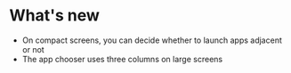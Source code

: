 # What's new

- On compact screens, you can decide whether to launch apps adjacent or not
- The app chooser uses three columns on large screens
